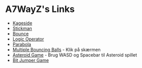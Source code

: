 # A7WayZ's Links
- [Kageside](/Kageside/)
- [Stickman](/Stickman/)
- [Bounce](/Bounce/)
- [Logic Operator](/LogicOperator/)
- [Parabola](/Parabola/)
- [Multiple Bouncing Balls](/BouncingBalls/) - Klik på skærmen
- [Asteroid Game](https://kubr3x.github.io/asteroid_game/) - Brug WASD og Spacebar til Asteroid spillet
- [Bit Jumper Game](/Web/index.html)
